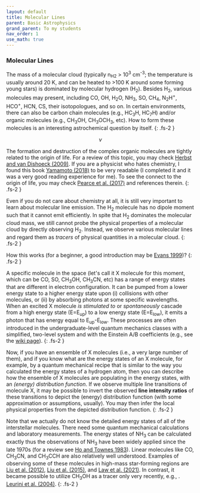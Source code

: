 ```yaml
---
layout: default
title: Molecular Lines
parent: Basic Astrophysics
grand_parent: To my students
nav_order: 1
use_math: true
---
```


### Molecular Lines

The mass of a molecular cloud (typically n<sub>H2</sub> > 10<sup>3</sup> cm<sup>-3</sup>; the temperature is usually around 20 K, and can be heated to >100 K around some forming young stars) is dominated by molecular hydrogen (H<sub>2</sub>). Besides H<sub>2</sub>, various molecules may present, including CO, OH, H<sub>2</sub>O, NH<sub>3</sub>, SO, CH<sub>4</sub>, N<sub>2</sub>H<sup>+</sup>, HCO<sup>+</sup>, HCN, CS, their isotopologues, and so on. In certain environments, there can also be carbon chain molecules (e.g., HC<sub>3</sub>H, HC<sub>7</sub>H) and/or organic molecules (e.g., CH<sub>3</sub>OH, CH<sub>3</sub>OCH<sub>3</sub>, etc). How to form these molecules is an interesting astrochemical question by itself.
{: .fs-2 }

$$\nu$$ 


The formation and destruction of the complex organic molecules are tightly related to the origin of life. For a review of this topic, you may check [Herbst and van Dishoeck (2009)](https://ui.adsabs.harvard.edu/abs/2009ARA%26A..47..427H/abstract). If you are a physicist who hates chemistry, I found this book [Yamamoto (2018)](https://ui.adsabs.harvard.edu/abs/2017iace.book.....Y/abstract) to be very readable (I completed it and it was a very good reading experience for me). To see the connect to the origin of life, you may check [Pearce et al. (2017)](https://ui.adsabs.harvard.edu/abs/2017PNAS..11411327P/abstract) and references therein.
{: .fs-2 }

Even if you do not care about chemistry at all, it is still very important to learn about molecular line emission. The H<sub>2</sub> molecule has no dipole moment  such that it cannot emit efficiently. In spite that H<sub>2</sub> dominates the molecular cloud mass, we still cannot probe the physical properties of a molecular cloud by directly observing H<sub>2</sub>. Instead, we observe various molecular lines and regard them as *tracers* of physical quantities in a molecular cloud.
{: .fs-2 }

How this works (for a beginner, a good introduction may be [Evans 1999](https://ui.adsabs.harvard.edu/abs/1999ARA%26A..37..311E/abstract))?
{: .fs-2 }

A specific molecule in the space (let's call it X molecule for this moment, which can be CO, SO, CH<sub>3</sub>OH, CH<sub>3</sub>CN, etc) has a range of energy states that are different in electron configuration. It can be pumped from a lower energy state to a higher energy state upon (i) collisions with other molecules, or (ii) by absorbing photons at some specific wavelengths. When an excited X molecule *is stimulated to* or *spontaneously* cascade from a high energy state (E=E<sub>up</sub>) to a low energy state (E=E<sub>low</sub>), it emits a photon that has energy equal to E<sub>up</sub>-E<sub>low</sub>. These processes are often introduced in the undergraduate-level quantum mechanics classes with a simplified, two-level system and with the Einstein A/B coefficients (e.g., see the [wiki page](https://en.wikipedia.org/wiki/Einstein_coefficients)).
{: .fs-2 }

Now, if you have an ensemble of X molecules (i.e., a very large number of them), and if you know what are the energy states of an X molecule, for example, by a quantum mechanical recipe that is similar to the way you calculated the energy states of a hydrogen atom, then you can describe how the ensemble of X molecules are populating in the energy states, with an *(energy) distribution function*. If we observe multiple line transitions of molecule X, it may be possible to invert the observed **line intensity ratios** of these transitions to depict the (energy) distribution function (with some approximation or assumptions, usually). You may then infer the local physical properties from the depicted distribution function.
{: .fs-2 }

Note that we actually do not know the detailed energy states of all of the interstellar molecules. There need some quantum mechanical calculations and laboratory measurements. The energy states of NH<sub>3</sub> can be calculated exactly thus the observations of NH<sub>3</sub> have been widely applied since the late 1970s (for a review see [Ho and Townes 1983](https://ui.adsabs.harvard.edu/abs/1983ARA%26A..21..239H/abstract)). Linear molecules like CO, CH<sub>3</sub>CN, and CH<sub>3</sub>CCH are also relatively well understood. Examples of observing some of these molecules in high-mass star-forming regions are [Liu et al. (2012)](https://ui.adsabs.harvard.edu/abs/2012ApJ...756...10L/abstract), [Liu et al. (2015)](https://ui.adsabs.harvard.edu/abs/2015ApJ...804...37L/abstract), and [Law et al. (2021)](https://ui.adsabs.harvard.edu/abs/2021ApJ...909..214L/abstract). In contrast, it became possible to utilize CH<sub>3</sub>OH as a tracer only very recently, e.g., . [Leurini et al. (2004)](https://ui.adsabs.harvard.edu/abs/2004A%26A...422..573L/abstract).
{: .fs-2 }
